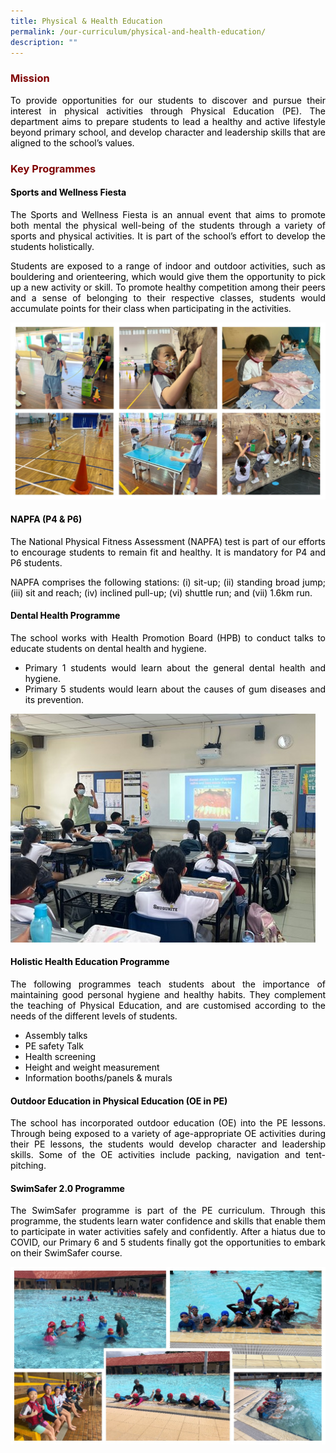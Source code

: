 ```yaml
---
title: Physical & Health Education
permalink: /our-curriculum/physical-and-health-education/
description: ""
---
```

<h3 style="text-align: justify;"><span style="color: #800000;"><strong>Mission</strong></span></h3>

<p style="text-align: justify;"><span style="color: #000000;">To provide opportunities for our students to discover and pursue their interest in physical activities through Physical Education (PE). The department aims to prepare students to lead a healthy and active lifestyle beyond primary school, and develop character and leadership skills that are aligned to the school&rsquo;s values.</span></p>

<h3 style="text-align: justify;"><span style="color: #800000;"><strong>Key Programmes</strong></span></h3>

<h4 style="text-align: justify;"><span style="color: #000000;"><strong>Sports and Wellness Fiesta</strong></span></h4>
<p style="text-align: justify;"><span style="color: #000000;">The Sports and Wellness Fiesta is an annual event that aims to promote both mental the physical well-being of the students through a variety of sports and physical activities. It is part of the school&rsquo;s effort to develop the students holistically.</span></p>
<p style="text-align: justify;"><span style="color: #000000;">Students are exposed to a range of indoor and outdoor activities, such as bouldering and orienteering, which would give them the opportunity to pick up a new activity or skill. To promote healthy competition among their peers and a sense of belonging to their respective classes, students would accumulate points for their class when participating in the activities.</span></p>

![](/images/Sport%20Fiesta.jpg)
<h4 style="text-align: justify;"><span style="color: #000000;"><strong>NAPFA (P4 &amp; P6)</strong></span></h4>
<p style="text-align: justify;"><span style="color: #000000;">The National Physical Fitness Assessment (NAPFA) test is part of our efforts to encourage students to remain fit and healthy. It is mandatory for P4 and P6 students.</span></p>
<p style="text-align: justify;"><span style="color: #000000;">NAPFA comprises the following stations: (i) sit-up; (ii) standing broad jump; (iii) sit and reach; (iv) inclined pull-up; (vi) shuttle run; and (vii) 1.6km run.&nbsp;</span></p>
<h4 style="text-align: justify;"><span style="color: #000000;"><strong>Dental Health Programme</strong></span></h4>
<p style="text-align: justify;"><span style="color: #000000;">The school works with Health Promotion Board (HPB) to conduct talks to educate students on dental health and hygiene.</span></p>
<ul style="text-align: justify;">
<li><span style="color: #000000;">Primary 1 students would learn about the general dental health and hygiene.</span></li>
<li><span style="color: #000000;">Primary 5 students would learn about the causes of gum diseases and its prevention.</span></li>
</ul>

![](/images/Dental%20Health%20Programme.jpg)
<h4 style="text-align: justify;"><span style="color: #000000;"><strong>Holistic Health Education Programme</strong></span></h4>
<p style="text-align: justify;"><span style="color: #000000;">The following programmes teach students about the importance of maintaining good personal hygiene and healthy habits. They complement the teaching of Physical Education, and are customised according to the needs of the different levels of students.</span></p>
<ul style="text-align: justify;">
<li><span style="color: #000000;">Assembly talks</span></li>
<li><span style="color: #000000;">PE safety Talk</span></li>
<li><span style="color: #000000;">Health screening</span></li>
<li><span style="color: #000000;">Height and weight measurement</span></li>
<li><span style="color: #000000;">Information booths/panels &amp; murals</span></li>
</ul>
<h4 style="text-align: justify;"><span style="color: #000000;">Outdoor Education in Physical Education (OE in PE)</span></h4>
<p style="text-align: justify;"><span style="color: #000000;">The school has incorporated outdoor education (OE) into the PE lessons. Through being exposed to a variety of age-appropriate OE activities during their PE lessons, the students would develop character and leadership skills. Some of the OE activities include packing, navigation and tent-pitching.</span></p>
<h4 style="text-align: justify;"><span style="color: #000000;"><strong>SwimSafer 2.0 Programme</strong></span></h4>
<p style="text-align: justify;"><span style="color: #000000;">The SwimSafer programme is part of the PE curriculum. Through this programme, the students learn water confidence and skills that enable them to participate in water activities safely and confidently. After a hiatus due to COVID, our Primary 6 and 5 students finally got the opportunities to embark on their SwimSafer course.</span></p>

![](/images/Swim%20Safer.jpg)</span></p>